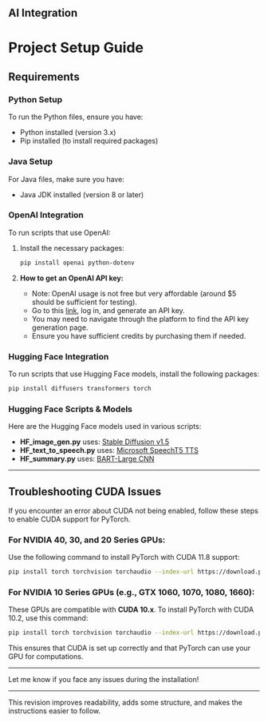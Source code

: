 ## AI Integration

# Project Setup Guide

## Requirements

### Python Setup

To run the Python files, ensure you have:

- Python installed (version 3.x)
- Pip installed (to install required packages)

### Java Setup

For Java files, make sure you have:

- Java JDK installed (version 8 or later)

### OpenAI Integration

To run scripts that use OpenAI:

1. Install the necessary packages:

   ```bash
   pip install openai python-dotenv
   ```

2. **How to get an OpenAI API key:**
   - Note: OpenAI usage is not free but very affordable (around $5 should be sufficient for testing).
   - Go to this [link](https://platform.openai.com/settings/profile?tab=api-keys), log in, and generate an API key.
   - You may need to navigate through the platform to find the API key generation page.
   - Ensure you have sufficient credits by purchasing them if needed.

### Hugging Face Integration

To run scripts that use Hugging Face models, install the following packages:

```bash
pip install diffusers transformers torch
```

### Hugging Face Scripts & Models

Here are the Hugging Face models used in various scripts:

- **HF_image_gen.py** uses: [Stable Diffusion v1.5](https://huggingface.co/stable-diffusion-v1-5/stable-diffusion-v1-5)
- **HF_text_to_speech.py** uses: [Microsoft SpeechT5 TTS](https://huggingface.co/microsoft/speecht5_tts)
- **HF_summary.py** uses: [BART-Large CNN](https://huggingface.co/facebook/bart-large-cnn)

---

## Troubleshooting CUDA Issues

If you encounter an error about CUDA not being enabled, follow these steps to enable CUDA support for PyTorch.

### For NVIDIA 40, 30, and 20 Series GPUs:

Use the following command to install PyTorch with CUDA 11.8 support:

```bash
pip install torch torchvision torchaudio --index-url https://download.pytorch.org/whl/cu118
```

### For NVIDIA 10 Series GPUs (e.g., GTX 1060, 1070, 1080, 1660):

These GPUs are compatible with **CUDA 10.x**. To install PyTorch with CUDA 10.2, use this command:

```bash
pip install torch torchvision torchaudio --index-url https://download.pytorch.org/whl/cu102
```

This ensures that CUDA is set up correctly and that PyTorch can use your GPU for computations.

---

Let me know if you face any issues during the installation!

---

This revision improves readability, adds some structure, and makes the instructions easier to follow.
